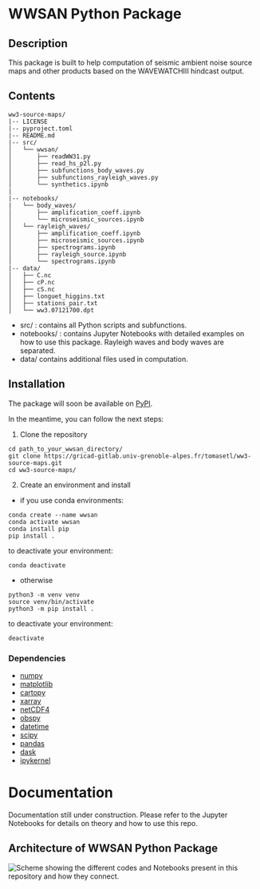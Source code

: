 # WWSAN Python Package

## Description
This package is built to help computation of seismic ambient noise source maps and other products based on the WAVEWATCHIII hindcast output.

## Contents
```
ww3-source-maps/
|-- LICENSE
|-- pyproject.toml
|-- README.md
|-- src/
│   └── wwsan/
│       ├── readWW31.py
│       ├── read_hs_p2l.py
│       ├── subfunctions_body_waves.py
│       ├── subfunctions_rayleigh_waves.py
│       └── synthetics.ipynb
|
|-- notebooks/
|   └── body_waves/
│       ├── amplification_coeff.ipynb
│       └── microseismic_sources.ipynb 
│   └── rayleigh_waves/
│       ├── amplification_coeff.ipynb
│       ├── microseismic_sources.ipynb
│       ├── spectrograms.ipynb
│       ├── rayleigh_source.ipynb
│       └── spectrograms.ipynb    
|-- data/
│   ├── C.nc
│   ├── cP.nc
│   ├── cS.nc
│   ├── longuet_higgins.txt
│   ├── stations_pair.txt
│   └── ww3.07121700.dpt
```
- src/ : contains all Python scripts and subfunctions.
- notebooks/ : contains Jupyter Notebooks with detailed examples on how to use this package. Rayleigh waves and body waves are separated.
- data/ contains additional files used in computation.

## Installation
The package will soon be available on [PyPI](https://pypi.org/).

In the meantime, you can follow the next steps:
1. Clone the repository 
``` 
cd path_to_your_wwsan_directory/
git clone https://gricad-gitlab.univ-grenoble-alpes.fr/tomasetl/ww3-source-maps.git 
cd ww3-source-maps/
````
2. Create an environment and install 
- if you use conda environments:
```
conda create --name wwsan 
conda activate wwsan
conda install pip
pip install .
```
to deactivate your environment:
```
conda deactivate
```

- otherwise
```
python3 -m venv venv
source venv/bin/activate
python3 -m pip install .
```
to deactivate your environment:
```
deactivate
```

### Dependencies
- [numpy](https://numpy.org/doc/stable/)
- [matplotlib](https://matplotlib.org/stable/)
- [cartopy](https://scitools.org.uk/cartopy/docs/latest/index.html)
- [xarray](https://docs.xarray.dev/en/stable/)
- [netCDF4](https://unidata.github.io/netcdf4-python/)
- [obspy](https://docs.obspy.org/)
- [datetime](https://docs.python.org/3/library/datetime.html)
- [scipy](https://scipy.org/)
- [pandas](https://pandas.pydata.org/pandas-docs/version/2.1.4/index.html)
- [dask](https://www.dask.org/)
- [ipykernel](https://pypi.org/project/ipykernel/)

# Documentation
Documentation still under construction. Please refer to the Jupyter Notebooks for details on theory and how to use this repo.

## Architecture of WWSAN Python Package

![Scheme showing the different codes and Notebooks present in this repository and how they connect.](./package_archi.png)
